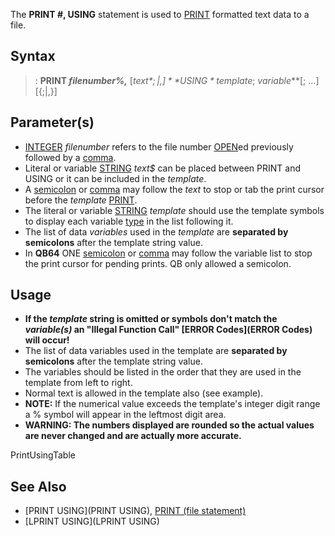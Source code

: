 The **PRINT #, USING** statement is used to [PRINT](PRINT) formatted text data to a file.



## Syntax

> : **PRINT *filenumber%,*** [*text$*{;|,}] **USING *template$*; *variable***[; ...][{;|,}]


## Parameter(s)

* [INTEGER](INTEGER) *filenumber* refers to the file number [OPEN](OPEN)ed previously followed by a [comma](comma).
* Literal or variable [STRING](STRING) *text$* can be placed between PRINT and USING or it can be included in the *template*.
* A [semicolon](semicolon) or [comma](comma) may follow the *text* to stop or tab the print cursor before the *template* [PRINT](PRINT).
* The literal or variable [STRING](STRING) *template* should use the template symbols to display each variable [type](type) in the list following it.
* The list of data *variables* used in the *template* are **separated by semicolons** after the template string value. 
* In **QB64** ONE [semicolon](semicolon) or [comma](comma) may follow the variable list to stop the print cursor for pending prints. QB only allowed a semicolon.


## Usage

* **If the *template* string is omitted or symbols don't match the *variable(s)* an "Illegal Function Call" [ERROR Codes](ERROR Codes) will occur!**
* The list of data variables used in the template are **separated by semicolons** after the template string value. 
* The variables should be listed in the order that they are used in the template from left to right.
* Normal text is allowed in the template also (see example).
* **NOTE:** If the numerical value exceeds the template's integer digit range a % symbol will appear in the leftmost digit area.
* **WARNING: The numbers displayed are rounded so the actual values are never changed and are actually more accurate.**


PrintUsingTable


## See Also
 
* [PRINT USING](PRINT USING), [PRINT (file statement)](PRINT (file statement))
* [LPRINT USING](LPRINT USING)




